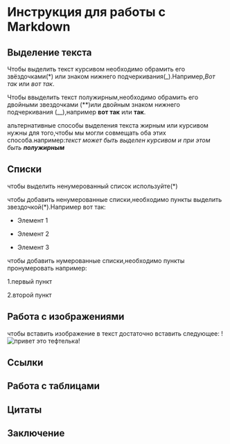 # Инструкция для работы с Markdown

## Выделение текста

Чтобы выделить текст курсивом необходимо обрамить его звёздочками(*) или знаком нижнего подчеркивания(_).Например,*Вот так* или _вот так_.

Чтобы ввыделить текст полужирным,необходимо обрамить его двойными звездочками (**)или двойным знаком нижнего подчеркивания (__),например **вот так** или __так__.

альтернативные способы выделения текста жирным или курсивом нужны для того,чтобы мы могли совмещать оба этих способа.например:_текст может быть выделен курсивом и при этом быть **полужирным**_

## Списки
чтобы выделить ненумерованный список используйте(*)

чтобы добавить ненумерованные списки,необходимо пункты выделить звездочкой(*).Например вот так:
* Элемент 1

* Элемент 2

* Элемент 3

чтобы добавить нумерованные списки,необходимо пункты пронумеровать например:

1.первый пункт

2.второй пункт

## Работа с изображениями

чтобы вставить изображение в текст достаточно вставить следующее:
!
![привет это тефтелька!](котик.jpg)


## Ссылки

## Работа с таблицами

## Цитаты

## Заключение